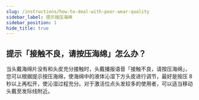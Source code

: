 ```yaml
---
slug: /instructions/how-to-deal-with-poor-wear-quality
sidebar_label: 提示按压海绵
sidebar_position: 1
hide_title: true
---
```


## 提示「接触不良，请按压海绵」怎么办？

当头戴海绵片没有和头皮充分接触时，头戴播报语音「接触不良，请按压海绵」，您可以根据提示按压海绵，使海绵中的液体沁湿下方头皮进行调节，最好是按压 8 秒以上再松开，使沁湿过程充分。对于激活位点头发较多的使用者，可以适当移动头戴至发际线附近。